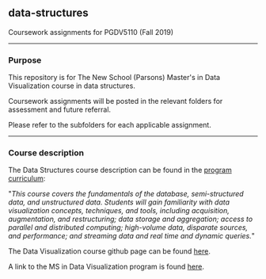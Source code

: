 ## data-structures
Coursework assignments for PGDV5110 (Fall 2019)


---

### Purpose

This repository is for The New School (Parsons) Master's in Data Visualization course in data structures.

Coursework assignments will be posted in the relevant folders for assessment and future referral. 

Please refer to the subfolders for each applicable assignment.

----

### Course description

The Data Structures course description can be found in the [program curriculum](https://courses.newschool.edu/courses/PGDV5110):

"*This course covers the fundamentals of the database, semi-structured data, and unstructured data. Students will gain familiarity with data visualization concepts, techniques, and tools, including acquisition, augmentation, and restructuring; data storage and aggregation; access to parallel and distributed computing; high-volume data, disparate sources, and performance; and streaming data and real time and dynamic queries.*"

The Data Visualization course github page can be found [here](https://github.com/visualizedata/data-structures/blob/master/README.md).

A link to the MS in Data Visualization program is found [here](https://www.newschool.edu/parsons/ms-data-visualization/).
